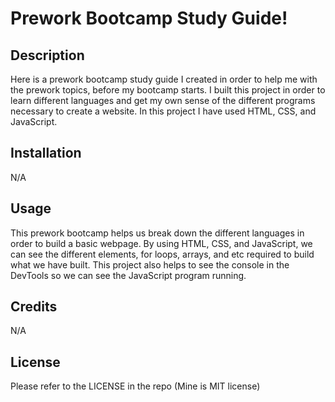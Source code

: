 # Prework Bootcamp Study Guide!

## Description

Here is a prework bootcamp study guide I created in order to help me with the prework topics, before my bootcamp starts. I built this project in order to learn different languages and get my own sense of the different programs necessary to create a website. In this project I have used HTML, CSS, and JavaScript.


## Installation

N/A

## Usage

This prework bootcamp helps us break down the different languages in order to build a basic webpage. By using HTML, CSS, and JavaScript, we can see the different elements, for loops, arrays, and etc required to build what we have built. This project also helps to see the console in the DevTools so we can see the JavaScript program running.

## Credits

N/A

## License

Please refer to the LICENSE in the repo (Mine is MIT license)

